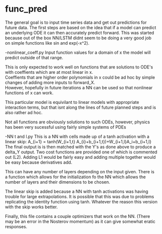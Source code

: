 # func_pred

The general goal is to input time series data and get out predictions for future data.  The first steps are based on the idea
that if a model can predict an underlying ODE it can then accurately predict forward. This was started because out of the box
NN/LSTM didnt seem to be doing a very good job on simple functions like sin and exp(-x^2).



-nonlinear_coeff.py
Input function values for a domain of x the model will predict outside of that range.  

This is only expected to work well on functions that are solutions to ODE's with coeffients which are at most linear in x.  
Coeffients that are higher order polynomials in x could be ad hoc by simple changes of adding more inputs to forward_X.  
However, hopefully in future iterations a NN can be used so that nonlinear functions of x can work.

This particular model is equivilant to linear models with appropriate interaction terms, but that isnt along the lines of future planned steps and is also rather ad hoc.

Not all functions are obviously solutions to such ODEs, however, physics has been very sucessful using fairly simple systems
of PDEs 

-NN t and l.py
This is a NN with cells made up of a tanh activation with a linear skip:
  A_{i+1} = tanh(W_{i+1,t} A_{i}+b_{i+1,t})+W_{i+1,l}A_i+b_{i+1,l}
The final output is is then matched with the Y's as done above to produce a delta_Y output.  Two cost functions are provided one of which is commented out (L2).  Adding L1 would be fairly easy and adding multiple together would be easy because derivatives add.
  
This can have any number of layers depending on the input given.  There is a function which allows for the initialization fo the NN which allows the number of layers and their dimensions to be chosen.  

The linear skip is added because a NN with tanh activations was having trouble for large extrapolations.  It is possible that this was due to problems replicating the identity function using tanh.  Whatever the reason this version with the skip works better.  

Finally, this file contains a couple optimizers that work on the NN. (There may be an error in the Nosterov momentum) as it can give somewhat eratic responses.
